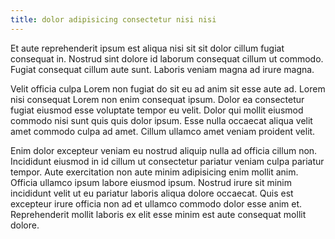 ```yaml
---
title: dolor adipisicing consectetur nisi nisi
---
```


Et aute reprehenderit ipsum est aliqua nisi sit sit dolor cillum fugiat consequat in. Nostrud sint dolore id laborum consequat cillum ut commodo. Fugiat consequat cillum aute sunt. Laboris veniam magna ad irure magna.

Velit officia culpa Lorem non fugiat do sit eu ad anim sit esse aute ad. Lorem nisi consequat Lorem non enim consequat ipsum. Dolor ea consectetur fugiat eiusmod esse voluptate tempor eu velit. Dolor qui mollit eiusmod commodo nisi sunt quis quis dolor ipsum. Esse nulla occaecat aliqua velit amet commodo culpa ad amet. Cillum ullamco amet veniam proident velit.

Enim dolor excepteur veniam eu nostrud aliquip nulla ad officia cillum non. Incididunt eiusmod in id cillum ut consectetur pariatur veniam culpa pariatur tempor. Aute exercitation non aute minim adipisicing enim mollit anim. Officia ullamco ipsum labore eiusmod ipsum. Nostrud irure sit minim incididunt velit ut eu pariatur laboris aliqua dolore occaecat. Quis est excepteur irure officia non ad et ullamco commodo dolor esse anim et. Reprehenderit mollit laboris ex elit esse minim est aute consequat mollit dolore.